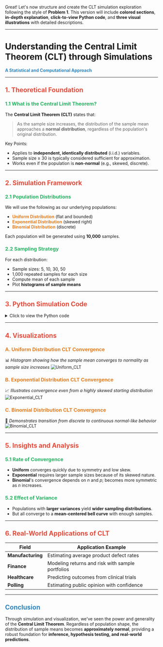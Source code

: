 Great! Let's now structure and create the CLT simulation exploration following the style of **Problem 1**. This version will include **colored sections**, **in-depth explanation**, **click-to-view Python code**, and **three visual illustrations** with detailed descriptions.

---

# **Understanding the Central Limit Theorem (CLT) through Simulations**

**<span style="color:#2E86C1">A Statistical and Computational Approach</span>**

---

## **<span style="color:#E74C3C">1. Theoretical Foundation</span>**

### **<span style="color:#28B463">1.1 What is the Central Limit Theorem?</span>**

The **Central Limit Theorem (CLT)** states that:

> As the sample size increases, the distribution of the sample mean approaches a **normal distribution**, regardless of the population's original distribution.

Key Points:

* Applies to **independent, identically distributed** (i.i.d.) variables.
* Sample size ≥ 30 is typically considered sufficient for approximation.
* Works even if the population is **non-normal** (e.g., skewed, discrete).

---

## **<span style="color:#E74C3C">2. Simulation Framework</span>**

### **<span style="color:#28B463">2.1 Population Distributions</span>**

We will use the following as our underlying populations:

* **<span style="color:#E67E22">Uniform Distribution</span>** (flat and bounded)
* **<span style="color:#E67E22">Exponential Distribution</span>** (skewed right)
* **<span style="color:#E67E22">Binomial Distribution</span>** (discrete)

Each population will be generated using **10,000** samples.

### **<span style="color:#28B463">2.2 Sampling Strategy</span>**

For each distribution:

* Sample sizes: 5, 10, 30, 50
* 1,000 repeated samples for each size
* Compute mean of each sample
* Plot **histograms of sample means**

---

## **<span style="color:#E74C3C">3. Python Simulation Code</span>**

<details>
<summary>Click to view the Python code</summary>

```python
import numpy as np
import matplotlib.pyplot as plt
import seaborn as sns

def simulate_clt(distribution, dist_params, sample_sizes, num_samples=1000):
    np.random.seed(0)
    pop_size = 10000
    if distribution == 'uniform':
        population = np.random.uniform(**dist_params, size=pop_size)
    elif distribution == 'exponential':
        population = np.random.exponential(scale=dist_params['scale'], size=pop_size)
    elif distribution == 'binomial':
        population = np.random.binomial(n=dist_params['n'], p=dist_params['p'], size=pop_size)
    else:
        raise ValueError("Unsupported distribution")

    fig, axes = plt.subplots(1, len(sample_sizes), figsize=(20, 4))
    for i, size in enumerate(sample_sizes):
        sample_means = [np.mean(np.random.choice(population, size=size, replace=False)) for _ in range(num_samples)]
        sns.histplot(sample_means, kde=True, ax=axes[i], bins=30, color='skyblue')
        axes[i].set_title(f'Sample Size = {size}')
        axes[i].set_xlabel('Sample Mean')
        axes[i].set_ylabel('Frequency')
    plt.suptitle(f'CLT Simulation - {distribution.title()} Distribution')
    plt.tight_layout()
    plt.show()

# Example usage
simulate_clt('uniform', {'low': 0, 'high': 100}, [5, 10, 30, 50])
simulate_clt('exponential', {'scale': 10}, [5, 10, 30, 50])
simulate_clt('binomial', {'n': 10, 'p': 0.5}, [5, 10, 30, 50])
```

</details>

---

## **<span style="color:#E74C3C">4. Visualizations</span>**

### **<span style="color:#E67E22">A. Uniform Distribution CLT Convergence</span>**

📊 *Histogram showing how the sample mean converges to normality as sample size increases*
![Uniform\_CLT](???)

### **<span style="color:#E67E22">B. Exponential Distribution CLT Convergence</span>**

📈 *Illustrates convergence even from a highly skewed starting distribution*
![Exponential\_CLT](???)

### **<span style="color:#E67E22">C. Binomial Distribution CLT Convergence</span>**

🔢 *Demonstrates transition from discrete to continuous normal-like behavior*
![Binomial\_CLT](???)

---

## **<span style="color:#E74C3C">5. Insights and Analysis</span>**

### **<span style="color:#28B463">5.1 Rate of Convergence</span>**

* **Uniform** converges quickly due to symmetry and low skew.
* **Exponential** requires larger sample sizes because of its skewed nature.
* **Binomial**'s convergence depends on *n* and *p*; becomes more symmetric as *n* increases.

### **<span style="color:#28B463">5.2 Effect of Variance</span>**

* Populations with **larger variances** yield **wider sampling distributions**.
* But all converge to a **mean-centered bell curve** with enough samples.

---

## **<span style="color:#E74C3C">6. Real-World Applications of CLT</span>**

| Field             | Application Example                              |
| ----------------- | ------------------------------------------------ |
| **Manufacturing** | Estimating average product defect rates          |
| **Finance**       | Modeling returns and risk with sample portfolios |
| **Healthcare**    | Predicting outcomes from clinical trials         |
| **Polling**       | Estimating public opinion with confidence        |

---

## **<span style="color:#2E86C1">Conclusion</span>**

Through simulation and visualization, we've seen the power and generality of the **Central Limit Theorem**. Regardless of population shape, the distribution of sample means becomes **approximately normal**, providing a robust foundation for **inference, hypothesis testing, and real-world predictions**.

